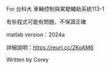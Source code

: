 For 台科大 車輛控制與駕駛輔助系統113-1

有些程式可能有問題，不保證正確

matlab version：2024a

詳細說明：https://reurl.cc/2KoAM6

Written by Corey



